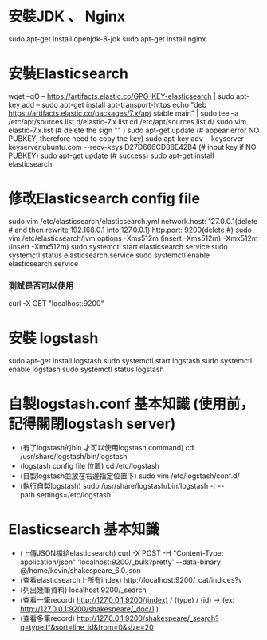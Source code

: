 # 安裝JDK 、 Nginx
sudo apt-get install openjdk-8-jdk
sudo apt-get install nginx

# 安裝Elasticsearch
wget –qO – https://artifacts.elastic.co/GPG-KEY-elasticsearch | sudo apt-key add –
sudo apt-get install apt-transport-https
echo "deb https://artifacts.elastic.co/packages/7.x/apt stable main" | sudo tee –a /etc/apt/sources.list.d/elastic-7.x.list
cd /etc/apt/sources.list.d/
sudo vim elastic-7.x.list (# delete the sign "" )
sudo apt-get update (# appear error NO PUBKEY, therefore need to copy the key)
sudo apt-key adv --keyserver keyserver.ubuntu.com --recv-keys D27D666CD88E42B4 (# input key if NO PUBKEY)
sudo apt-get update (# success)
sudo apt-get install elasticsearch

# 修改Elasticsearch config file
sudo vim /etc/elasticsearch/elasticsearch.yml
  network.host: 127.0.0.1(delete # and then rewrite 192.168.0.1 into 127.0.0.1)
  http.port: 9200(delete #)
sudo vim /etc/elasticsearch/jvm.options
  -Xms512m (insert -Xms512m)
  -Xmx512m (insert -Xmx512m)
sudo systemctl start elasticsearch.service
sudo systemctl status elasticsearch.service
sudo systemctl enable elasticsearch.service
### 測試是否可以使用
curl -X GET "localhost:9200"

# 安裝 logstash
sudo apt-get install logstash
sudo systemctl start logstash
sudo systemctl enable logstash
sudo systemctl status logstash

# 自製logstash.conf 基本知識 (使用前，記得關閉logstash server)
- (有了logstash的bin 才可以使用logstash command) cd /usr/share/logstash/bin/logstash
- (logstash config file 位置) cd /etc/logstash 
- (自製logstash並放在右邊指定位置下) sudo vim /etc/logstash/conf.d/
- (執行自製logstash) sudo /usr/share/logstash/bin/logstash -r --path.settings=/etc/logstash  


# Elasticsearch 基本知識
- (上傳JSON檔給elasticsearch) curl -X POST -H "Content-Type: application/json" 'localhost:9200/_bulk?pretty' --data-binary  @/home/kevin/shakespeare_6.0.json
- (查看elasticsearch上所有index) http://localhost:9200/_cat/indices?v
- (列出幾筆資料) localhost:9200/_search
- (查看一筆record) http://127.0.0.1:9200/(index) / (type) / (id)   -> (ex: http://127.0.0.1:9200/shakespeare/_doc/1 )
- (查看多筆record) http://127.0.0.1:9200/shakespeare/_search?q=type:l*&sort=line_id&from=0&size=20

